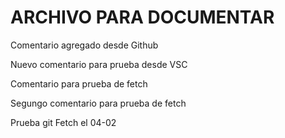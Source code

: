 # ARCHIVO PARA DOCUMENTAR

Comentario agregado desde Github

Nuevo comentario para prueba desde VSC

Comentario para prueba de fetch

Segungo comentario para prueba de fetch

Prueba git Fetch el 04-02
